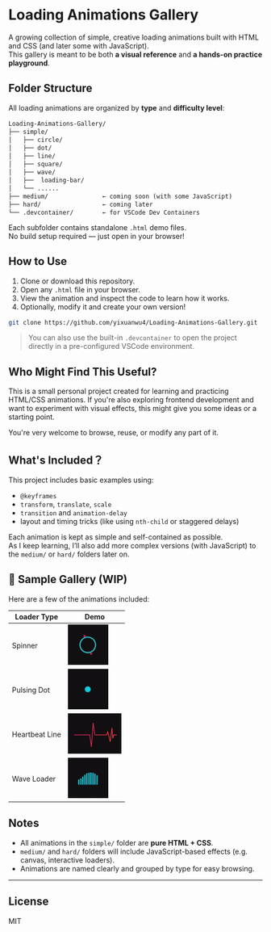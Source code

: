 # Loading Animations Gallery 

A growing collection of simple, creative loading animations built with HTML and CSS (and later some with JavaScript).  
This gallery is meant to be both **a visual reference** and **a hands-on practice playground**.

## Folder Structure

All loading animations are organized by **type** and **difficulty level**:

```
Loading-Animations-Gallery/
├── simple/
│   ├── circle/
│   ├── dot/
│   ├── line/
│   ├── square/
│   ├── wave/
│   ├──  loading-bar/
│   └── ......
├── medium/               ← coming soon (with some JavaScript)
├── hard/                 ← coming later
└── .devcontainer/        ← for VSCode Dev Containers
```

Each subfolder contains standalone `.html` demo files.  
No build setup required — just open in your browser!

## How to Use

1. Clone or download this repository.
2. Open any `.html` file in your browser.
3. View the animation and inspect the code to learn how it works.
4. Optionally, modify it and create your own version!

```bash
git clone https://github.com/yixuanwu4/Loading-Animations-Gallery.git
```

> You can also use the built-in `.devcontainer` to open the project directly in a pre-configured VSCode environment.

## Who Might Find This Useful?

This is a small personal project created for learning and practicing HTML/CSS animations.
If you're also exploring frontend development and want to experiment with visual effects, this might give you some ideas or a starting point.

You're very welcome to browse, reuse, or modify any part of it.

## What's Included？

This project includes basic examples using:

- `@keyframes`
- `transform`, `translate`, `scale`
- `transition` and `animation-delay`
- layout and timing tricks (like using `nth-child` or staggered delays)

Each animation is kept as simple and self-contained as possible.  
As I keep learning, I’ll also add more complex versions (with JavaScript) to the `medium/` or `hard/` folders later on.


## 🌈 Sample Gallery (WIP)

Here are a few of the animations included:

| Loader Type     | Demo                        |
|------------------|-----------------------------|
| Spinner    | <img src="gifs/spinner-07.gif" height="80" /> |
| Pulsing Dot     | <img src="gifs/pulsing-dot.gif" height="80" /> |
| Heartbeat Line  | <img src="gifs/heartbeat.gif" height="80" /> |
| Wave Loader  | <img src="gifs/wave-bar.gif" height="80" /> |


## Notes

- All animations in the `simple/` folder are **pure HTML + CSS**.
- `medium/` and `hard/` folders will include JavaScript-based effects (e.g. canvas, interactive loaders).
- Animations are named clearly and grouped by type for easy browsing.

---

## License

MIT
